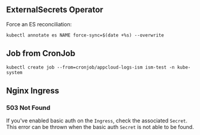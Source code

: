 ## ExternalSecrets Operator

Force an ES reconciliation:

```
kubectl annotate es NAME force-sync=$(date +%s) --overwrite
```

## Job from CronJob

`kubectl create job --from=cronjob/appcloud-logs-ism ism-test -n kube-system`

## Nginx Ingress

### 503 Not Found

If you've enabled basic auth on the `Ingress`, check the associated `Secret`. This error can be thrown when the basic auth `Secret` is not able to be found.
